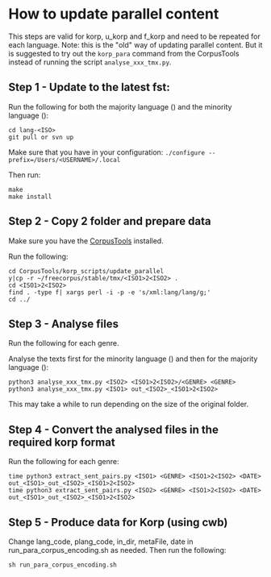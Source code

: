 # How to update parallel content

This steps are valid for korp, u_korp and f_korp and need to be repeated for each language.
Note: this is the "old" way of updating parallel content. But it is suggested to try out the `korp_para` command from the CorpusTools instead of running the script `analyse_xxx_tmx.py`.

## Step 1 - Update to the latest fst:

Run the following for both the majority language (<ISO1>) and the minority language (<ISO2>):

```
cd lang-<ISO>
git pull or svn up
```

Make sure that you have in your configuration:
`./configure --prefix=/Users/<USERNAME>/.local`

Then run:

```
make
make install
```

## Step 2 - Copy <ISO1>2<ISO2> folder and prepare data

Make sure you have the [CorpusTools](https://giellalt.github.io/ling/CorpusTools.html#) installed.

Run the following:

```
cd CorpusTools/korp_scripts/update_parallel
y|cp -r ~/freecorpus/stable/tmx/<ISO1>2<ISO2> .
cd <ISO1>2<ISO2>
find . -type f| xargs perl -i -p -e 's/xml:lang/lang/g;'
cd ../
```

## Step 3 - Analyse files

Run the following for each genre.

Analyse the texts first for the minority language (<ISO2>) and then for the majority language (<ISO1>):

```
python3 analyse_xxx_tmx.py <ISO2> <ISO1>2<ISO2>/<GENRE> <GENRE>
python3 analyse_xxx_tmx.py <ISO1> out_<ISO2>_<ISO1>2<ISO2>
```

This may take a while to run depending on the size of the original folder.

## Step 4 - Convert the analysed files in the required korp format

Run the following for each genre:

```
time python3 extract_sent_pairs.py <ISO1> <GENRE> <ISO1>2<ISO2> <DATE> out_<ISO1>_out_<ISO2>_<ISO1>2<ISO2>
time python3 extract_sent_pairs.py <ISO2> <GENRE> <ISO1>2<ISO2> <DATE> out_<ISO1>_out_<ISO2>_<ISO1>2<ISO2>
```

## Step 5 - Produce data for Korp (using cwb)

Change lang_code, plang_code, in_dir, metaFile, date in run_para_corpus_encoding.sh as needed.
Then run the following:

```
sh run_para_corpus_encoding.sh
```
